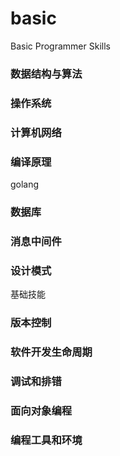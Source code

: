 # basic
Basic Programmer Skills
### 数据结构与算法
### 操作系统
### 计算机网络
### 编译原理
golang
### 数据库
### 消息中间件
### 设计模式
基础技能
### 版本控制
### 软件开发生命周期
### 调试和排错
### 面向对象编程
### 编程工具和环境

